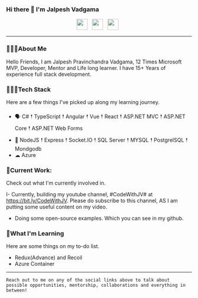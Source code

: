 ### Hi there 👋 I'm Jalpesh Vadgama

<p align='center'>
<a href="mailto:jalpesh.vadgama@gmail.com"><img height="30" src="https://raw.githubusercontent.com/iansmathew/iansmathew/master/assets/icon_email.png"></a>&nbsp;&nbsp;
<a href="https://www.linkedin.com/in/jalpeshvadgama/"><img height="30" src="https://raw.githubusercontent.com/iansmathew/iansmathew/master/assets/icon_linkedin.png"></a>&nbsp;&nbsp;
<a href="https://twitter.com/Jalpesh"><img height="30" src="https://raw.githubusercontent.com/iansmathew/iansmathew/master/assets/icon_twitter.png"></a>&nbsp;&nbsp;
</p>

---

### 🙋🏽‍♂️About Me

<p>Hello Friends, I am Jalpesh Pravinchandra Vadgama, 12 Times Microsoft MVP, Developer, Mentor and Life long learner. I have 15+ Years of experience full stack development.  </p>

### 👨🏽‍💻Tech Stack

<p>
Here are a few things I've picked up along my learning journey.
</p>

- 🗣 C# 𒑰 TypeScript 𒑰 Angular 𒑰 Vue 𒑰 React 𒑰 ASP.NET MVC 𒑰 ASP.NET Core 𒑰 ASP.NET Web Forms
- 🎒 NodeJS 𒑰 Express 𒑰 Socket.IO 𒑰 SQL Server 𒑰 MYSQL 𒑰 PostgrelSQL 𒑰 Mondgodb
- ☁ Azure


### 🚧Current Work:

<p>
Check out what I'm currently involved in.

I- Currently, building my youtube channel, #CodeWithJV# at https://bit.ly/CodeWithJV. Please do subscribe to this channel, AS I am putting some useful content on my video. 
- Doing some open-source examples. Which you can see in my github.

</p>

### 🌱What I'm Learning

Here are some things on my to-do list.

- Redux(Advance) and Recoil
- Azure Container

---

`Reach out to me on any of the social links above to talk about possible opportunities, mentorship, collaborations and everything in between!`


